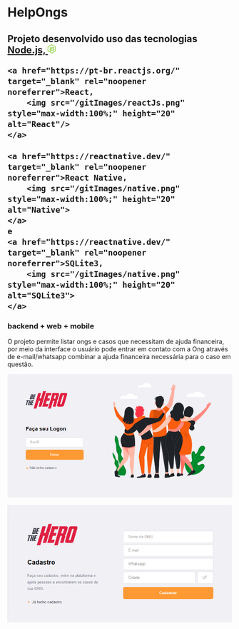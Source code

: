 <h1> HelpOngs </h1>

<h2> Projeto desenvolvido uso das tecnologias
    <a href="https://nodejs.org/en/" target="_blank" rel="noopener noreferrer">Node.js,
        <img src="/gitImages/node.png" style="max-width:100%;" height="20" alt="Nodejs">
    </a>

    <a href="https://pt-br.reactjs.org/" target="_blank" rel="noopener noreferrer">React,
        <img src="/gitImages/reactJs.png" style="max-width:100%;" height="20" alt="React"/>
    </a>

    <a href="https://reactnative.dev/"  target="_blank" rel="noopener noreferrer">React Native,
        <img src="/gitImages/native.png" style="max-width:100%;" height="20" alt="Native">
    </a>
    e
    <a href="https://reactnative.dev/"  target="_blank" rel="noopener noreferrer">SQLite3,
        <img src="/gitImages/native.png" style="max-width:100%;" height="20" alt="SQLite3">
    </a>

</h2>

<h3> backend + web + mobile </h3>

O projeto permite listar ongs e casos que necessitam de ajuda financeira, por meio da interface o usuário pode entrar em contato com a Ong através de e-mail/whatsapp combinar a ajuda financeira necessária para o caso em questão.



![](/frontend/src/assets/loginScreen.png)


![](/frontend/src/assets/cadastroScreen.png)
